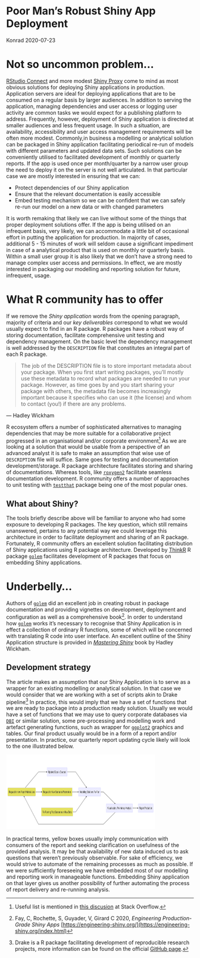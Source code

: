 # Poor Man’s Robust Shiny App Deployment
Konrad
2020-07-23

# Not so uncommon problem…

[RStudio Connect](https://rstudio.com/products/connect/) and more modest
[Shiny Proxy](https://www.shinyproxy.io) come to mind as most obvious
solutions for deploying Shiny applications in production. Application
servers are ideal for deploying applications that are to be consumed on
a regular basis by larger audiences. In addition to serving the
application, managing dependencies and user access or logging user
activity are common tasks we would expect for a publishing platform to
address. Frequently, however, deployment of Shiny application is
directed at smaller audiences and less frequent usage. In such a
situation, are availability, accessibility and user access management
requirements will be often more modest. Commonly,in business a modelling
or analytical solution can be packaged in Shiny application facilitating
periodical re-run of models with different parameters and updated data
sets. Such solutions can be conveniently utilised to facilitated
development of monthly or quarterly reports. If the app is used once per
month/quarter by a narrow user group the need to deploy it on the server
is not well articulated. In that particular case we are mostly
interested in ensuring that we can:

- Protect dependencies of our Shiny application
- Ensure that the relevant documentation is easily accessible
- Embed testing mechanism so we can be confident that we can safely
  re-run our model on a new data or with changed parameters

It is worth remaking that likely we can live without some of the things
that proper deployment solutions offer. If the app is being utilised on
an infrequent basis, very likely, we can accommodate a little bit of
occasional effort in putting the application for production. In majority
of cases, additional 5 - 15 minutes of work will seldom cause a
significant impediment in case of a analytical product that is used on
monthly or quarterly basis. Within a small user group it is also likely
that we don’t have a strong need to manage complex user access and
permissions. In effect, we are mostly interested in packaging our
modelling and reporting solution for future, infrequent, usage.

# What R community has to offer

If we remove the *Shiny application* words from the opening paragraph,
majority of criteria and our *key deliverables* correspond to what we
would usually expect to find in an R package. R packages have a robust
way of storing documentation, facilitate comprehensive unit testing and
dependency management. On the basic level the dependency management is
well addressed by the `DESCRIPTION` file that constitutes an integral
part of each R package.

> The job of the DESCRIPTION file is to store important metadata about
> your package. When you first start writing packages, you’ll mostly use
> these metadata to record what packages are needed to run your package.
> However, as time goes by and you start sharing your package with
> others, the metadata file becomes increasingly important because it
> specifies who can use it (the license) and whom to contact (you!) if
> there are any problems.

— Hadley Wickham

R ecosystem offers a number of sophisticated alternatives to managing
dependencies that may be more suitable for a collaborative project
progressed in an organisational and/or corporate environment[^1] As we
are looking at a solution that would be usable from a perspective of an
advanced analyst it is safe to make an assumption that wise use of
`DESCRIPTION` file will suffice. Same goes for testing and documentation
development/storage. R package architecture facilitates storing and
sharing of documentations. Whereas tools, like
[`roxygen2`](https://roxygen2.r-lib.org) facilitate seamless
documentation development. R community offers a number of approaches to
unit testing with [`testthat`](https://testthat.r-lib.org) package being
one of the most popular ones.

## What about Shiny?

The tools briefly describe above will be familiar to anyone who had some
exposure to developing R packages. The key question, which still remains
unanswered, pertains to any potential way we could leverage this
architecture in order to facilitate deployment and sharing of an R
package. Fortunately, R community offers an excellent solution
facilitating distribution of Shiny applications using R package
architecture. Developed by [ThinkR](https://thinkr.fr/) R package
[`golem`](https://github.com/ThinkR-open/golem) facilitates development
of R packages that focus on embedding Shiny applications.

# Underbelly…

Authors of [`golem`](https://github.com/ThinkR-open/golem) did an
excellent job in creating robust in package documentation and providing
vignettes on development, deployment and configuration as well as a
comprehensive book[^2]. In order to understand how
[`golem`](https://github.com/ThinkR-open/golem) works it’s necessary to
recognise that Shiny Application is in effect a collection of ordinary R
functions, some of which will be concerned with translating R code into
user interface. An excellent outline of the Shiny Application structure
is provided in [*Mastering Shiny*](https://mastering-shiny.org) book by
Hadley Wickham.

## Development strategy

The article makes an assumption that our Shiny Application is to serve
as a wrapper for an existing modelling or analytical solution. In that
case we would consider that we are working with a set of scripts akin to
Drake pipeline[^3] In practice, this would imply that we have a set of
functions that we are ready to package into a production ready solution.
Usually we would have a set of functions that we may use to query
corporate databases via [`DBI`](https://github.com/r-dbi/DBI) or similar
solution, some pre-processing and modelling work and artefact generating
functions, such as wrapper for
[`ggplot2`](https://ggplot2.tidyverse.org) graphics and tables. Our
final product usually would be in a form of a report and/or
presentation. In practice, our quarterly report updating cycle likely
will look to the one illustrated below.

<img src="images/bi_analytical_flow.png" width="400" height="200"
alt="Analytical BI/Modelling Flow" />

In practical terms, yellow boxes usually imply communication with
consumers of the report and seeking clarification on usefulness of the
provided analysis. It may be that availability of new data induced us to
ask questions that weren’t previously observable. For sake of
efficiency, we would strive to automate of the remaining processes as
much as possible. If we were sufficiently foreseeing we have embedded
most of our modelling and reporting work in manageable functions.
Embedding Shiny application on that layer gives us another possibility
of further automating the process of report delivery and re-running
analysis.

[^1]: Useful list is mentioned in [this
    discusion](https://stackoverflow.com/q/43018752/1655567) at Stack
    Overflow.

[^2]: Fay, C, Rochette, S, Guyader, V, Girard C 2020, *Engineering
    Production-Grade Shiny Apps*
    [https://engineering-shiny.org/](https://engineering-shiny.org/index.html)

[^3]: Drake is a R package facilitating development of reproducible
    research projects, more information can be found on the official
    [GitHub page](https://github.com/ropensci/drake).
